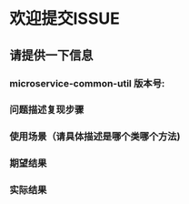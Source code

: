 # 欢迎提交ISSUE


## 请提供一下信息

### microservice-common-util 版本号:


### 问题描述复现步骤

### 使用场景（请具体描述是哪个类哪个方法)

### 期望结果


### 实际结果



